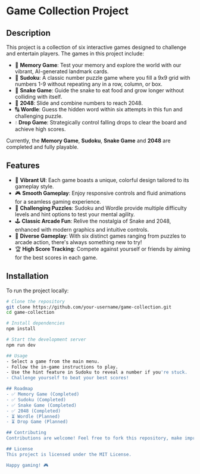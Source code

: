 # Game Collection Project

## Description

This project is a collection of six interactive games designed to challenge and entertain players. The games in this project include:

- 🎴 **Memory Game**: Test your memory and explore the world with our vibrant, AI-generated landmark cards.
- 🔢 **Sudoku**: A classic number puzzle game where you fill a 9x9 grid with numbers 1-9 without repeating any in a row, column, or box.
- 🐍 **Snake Game**: Guide the snake to eat food and grow longer without colliding with itself.
- 🎲 **2048**: Slide and combine numbers to reach 2048.
- 🔠 **Wordle**: Guess the hidden word within six attempts in this fun and challenging puzzle.
- 💧 **Drop Game**: Strategically control falling drops to clear the board and achieve high scores.

Currently, the **Memory Game**, **Sudoku**, **Snake Game** and **2048** are completed and fully playable.

## Features

- 🎨 **Vibrant UI**: Each game boasts a unique, colorful design tailored to its gameplay style.
- 🎮 **Smooth Gameplay**: Enjoy responsive controls and fluid animations for a seamless gaming experience.
- 🧠 **Challenging Puzzles**: Sudoku and Wordle provide multiple difficulty levels and hint options to test your mental agility.
- 🕹 **Classic Arcade Fun**: Relive the nostalgia of Snake and 2048, enhanced with modern graphics and intuitive controls.
- 🚀 **Diverse Gameplay**: With six distinct games ranging from puzzles to arcade action, there's always something new to try!
- 🏆 **High Score Tracking**: Compete against yourself or friends by aiming for the best scores in each game.

## Installation

To run the project locally:

```sh
# Clone the repository
git clone https://github.com/your-username/game-collection.git
cd game-collection

# Install dependencies
npm install

# Start the development server
npm run dev

## Usage
- Select a game from the main menu.
- Follow the in-game instructions to play.
- Use the hint feature in Sudoku to reveal a number if you're stuck.
- Challenge yourself to beat your best scores!

## Roadmap
- ✅ Memory Game (Completed)
- ✅ Sudoku (Completed)
- ✅ Snake Game (Completed)
- ✅ 2048 (Completed)
- ⏳ Wordle (Planned)
- ⏳ Drop Game (Planned)

## Contributing
Contributions are welcome! Feel free to fork this repository, make improvements, and submit a pull request.

## License
This project is licensed under the MIT License.

Happy gaming! 🎮
```
